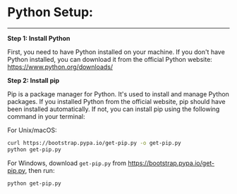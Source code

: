 # Python Setup:
------------------------


**Step 1: Install Python**

First, you need to have Python installed on your machine. If you don't have Python installed, you can download it from the official Python website: https://www.python.org/downloads/

**Step 2: Install pip**

Pip is a package manager for Python. It's used to install and manage Python packages. If you installed Python from the official website, pip should have been installed automatically. If not, you can install pip using the following command in your terminal:

For Unix/macOS:

```bash
curl https://bootstrap.pypa.io/get-pip.py -o get-pip.py
python get-pip.py
```

For Windows, download `get-pip.py` from https://bootstrap.pypa.io/get-pip.py, then run:

```bash
python get-pip.py
```